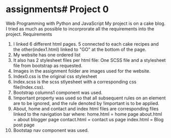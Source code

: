 # assignments# Project 0

Web Programming with Python and JavaScript
My project is on a cake blog. I tried as much as possible to incorprorate all the requirements into the project.
Requirements
1. I linked 6 different html pages. 5 connected to each cake recipes
   and the other(index1.html) linked to "GO" at the bottom of the page.
2. My website has one ordered list
3. It also has 2 stylesheet files per html file:
   One SCSS file and a stylesheet file from bootstrap as requested.
4. Images in the assignment folder are images used for the website.
5. Index0.css is the original css stylesheet
6. Index.scss is the scss stlyesheet with a corresponding css file(Index.css).
7. Bootstrap columns1 component was used.
8. !important property was used so that all subsequent rules on an element are to be 
ignored, and the rule denoted by !important is to be applied.
9. About, home and contact and index html files are corresponding files linked to the navigation bar where:
	home.html = home page
	about.html = about blogger page
	contact.html = contact us page
	index.html = Blog post page
10. Bootstap nav component was used.
